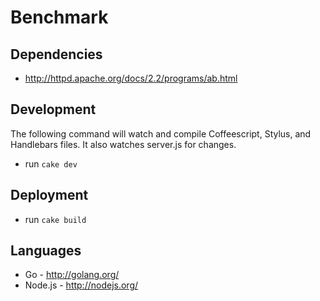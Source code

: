 # Benchmark

## Dependencies
* <a href="http://httpd.apache.org/docs/2.2/programs/ab.html" target="_blank">http://httpd.apache.org/docs/2.2/programs/ab.html</a>

## Development

The following command will watch and compile Coffeescript, Stylus, and Handlebars files. It also watches server.js for changes.

* run `cake dev`

## Deployment

* run `cake build`

## Languages
* Go - <a href="http://golang.org/" target="_blank">http://golang.org/</a>
* Node.js - <a href="http://nodejs.org/" target="_blank">http://nodejs.org/</a>
